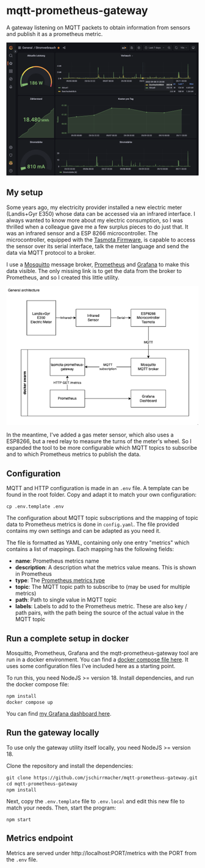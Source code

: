 # mqtt-prometheus-gateway

A gateway listening on MQTT packets to obtain information from sensors and publish it as a prometheus metric.

![Screenshot](./screenshot.png)

## My setup

Some years ago, my electricity provider installed a new electric meter (Landis+Gyr E350) whose data can be accessed via an infrared interface. I always wanted to know more about my electric consumption, so I was thrilled when a colleague gave me a few surplus pieces to do just that. It was an infrared sensor and a ESP 8266 microcontroller. The microcontroller, equipped with the [Tasmota Firmware](https://github.com/arendst/tasmota), is capable to access the sensor over its serial interface, talk the meter language and send the data via MQTT protocol to a broker.

I use a [Mosquitto](https://mosquitto.org/) message broker, [Prometheus](https://prometheus.io/docs/introduction/overview/) and [Grafana](https://grafana.com/) to make this data visible. The only missing link is to get the data from the broker to Prometheus, and so I created this little utility.

![Architecture diagram](./architecture.drawio.png)

In the meantime, I've added a gas meter sensor, which also uses a ESP8266, but a reed relay to measure the turns of the meter's wheel. So I expanded the tool to be more configurable which MQTT topics to subscribe and to which Prometheus metrics to publish the data.

## Configuration

MQTT and HTTP configuration is made in an `.env` file. A template can be found in the root folder. Copy and adapt it to match your own configuration:

    cp .env.template .env

The configuration about MQTT topic subscriptions and the mapping of topic data to Prometheus metrics is done in `config.yaml`. The file provided contains my own settings and can be adapted as you need it.

The file is formatted as YAML, containing only one entry "metrics" which contains a list of mappings. Each mapping has the following fields:

- **name**: Prometheus metrics name
- **description**: A description what the metrics value means. This is shown in Prometheus
- **type**: The [Prometheus metrics type](https://prometheus.io/docs/concepts/metric_types/)
- **topic**: The MQTT topic path to subscribe to (may be used for multiple metrics)
- **path**: Path to single value in MQTT topic
- **labels**: Labels to add to the Prometheus metric. These are also key / path pairs, with the path being the source of the actual value in the MQTT topic

## Run a complete setup in docker

Mosquitto, Prometheus, Grafana and the mqtt-prometheus-gateway tool are run in a docker environment. You can find a [docker compose file here](./docker-compose.yaml). It uses some configuration files I've included here as a starting point.

To run this, you need NodeJS >= version 18. Install dependencies, and run the docker compose file:

    npm install
    docker compose up

You can find [my Grafana dashboard here](./grafana/dashboard.json).

## Run the gateway locally

To use only the gateway utility itself locally, you need NodeJS >= version 18.

Clone the repository and install the dependencies:

    git clone https://github.com/jschirrmacher/mqtt-prometheus-gateway.git
    cd mqtt-prometheus-gateway
    npm install

Next, copy the `.env.template` file to `.env.local` and edit this new file to match your needs.
Then, start the program:

    npm start

## Metrics endpoint

Metrics are served under http://localhost:PORT/metrics with the PORT from the `.env` file.
